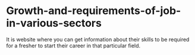 # Growth-and-requirements-of-job-in-various-sectors
It is website where you can get information about their skills to be required for a fresher to start their career in that particular field.
